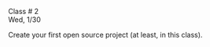 <div class="lecture2">


<div class="column_date">
<p markdown="block">

Class # 2 <br>
Wed, 1/30


</p>
</div>

<div class="column_materials">
<p markdown="block">

Create your first open source project (at least, in this class).

<!--

Find your team members and make sure you are sitting together so that
you can work together.

The instructions for the activity are at [Browser Add-on Activity](https://github.com/joannakl/ossd_materials/blob/master/activities/browser_add-on_activity.md) repository.


Readings:
- MDN [Browser Extensions](https://developer.mozilla.org/en-US/docs/Mozilla/Add-ons/WebExtensions) documentation


-->


</p>
</div>

<div class="column_assign">
<p markdown="block">

<!--

Due by the end of the week:

- if you did not complete the in-class activity, work with your team members to finish
it (up to and including Part 5)

Due by the end of the following week:

- read the _Getting Started_ section of the MDN [Browser Extensions](https://developer.mozilla.org/en-US/docs/Mozilla/Add-ons/WebExtensions)

- with your team members work on the code of your proposed browser extension
(make sure that this is a team work with all team members making contributions)

-->

</p>
</div>

</div>
